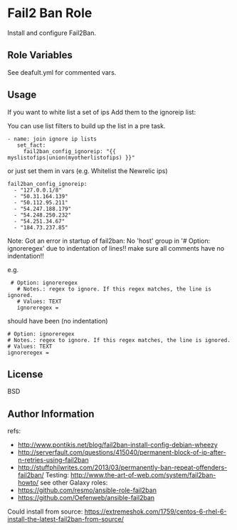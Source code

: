 
Fail2 Ban Role
==============
Install and configure Fail2Ban.

Role Variables
--------------------
See deafult.yml for commented vars.

Usage
---------

If you want to white list a set of ips
Add them to the ignoreip list:

You can use list filters to build up the list in a pre task.

    - name: join ignore ip lists
       set_fact:
         fail2ban_config_ignoreip: "{{ myslistofips|union(myotherlistofips) }}"

or just set them in vars (e.g. Whitelist the Newrelic ips)

    fail2ban_config_ignoreip:
      - "127.0.0.1/8"
      - "50.31.164.139"
      - "50.112.95.211"
      - "54.247.188.179"
      - "54.248.250.232"
      - "54.251.34.67"
      - "184.73.237.85"

Note:
Got an error in startup of fail2ban: No 'host' group in '# Option: ignoreregex'
due to indentation of lines!! make sure all comments have no indentation!!

e.g.



     # Option: ignoreregex
       # Notes.: regex to ignore. If this regex matches, the line is ignored.
       # Values: TEXT
       ignoreregex =
   should have been (no indentation)

    # Option: ignoreregex
    # Notes.: regex to ignore. If this regex matches, the line is ignored.
    # Values: TEXT
    ignoreregex =

License
-------
BSD

Author Information
------------------
refs:

 - http://www.pontikis.net/blog/fail2ban-install-config-debian-wheezy
 - http://serverfault.com/questions/415040/permanent-block-of-ip-after-n-retries-using-fail2ban
 - http://stuffphilwrites.com/2013/03/permanently-ban-repeat-offenders-fail2ban/
Testing:
http://www.the-art-of-web.com/system/fail2ban-howto/
see other Galaxy roles:
 - https://github.com/resmo/ansible-role-fail2ban
 - https://github.com/Oefenweb/ansible-fail2ban

 Could install from source: https://extremeshok.com/1759/centos-6-rhel-6-install-the-latest-fail2ban-from-source/
